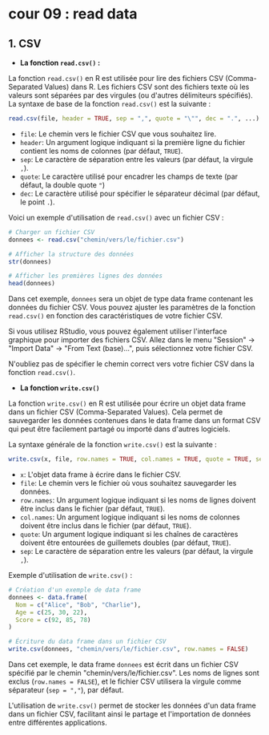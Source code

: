 # cour 09 : **read data**


## 1. **CSV**

- **La fonction `read.csv()` :**

La fonction `read.csv()` en R est utilisée pour lire des fichiers CSV (Comma-Separated Values) dans R. Les fichiers CSV sont des fichiers texte où les valeurs sont séparées par des virgules (ou d'autres délimiteurs spécifiés). La syntaxe de base de la fonction `read.csv()` est la suivante :

```R
read.csv(file, header = TRUE, sep = ",", quote = "\"", dec = ".", ...)
```

- `file`: Le chemin vers le fichier CSV que vous souhaitez lire.
- `header`: Un argument logique indiquant si la première ligne du fichier contient les noms de colonnes (par défaut, `TRUE`).
- `sep`: Le caractère de séparation entre les valeurs (par défaut, la virgule `,`).
- `quote`: Le caractère utilisé pour encadrer les champs de texte (par défaut, la double quote `"`)
- `dec`: Le caractère utilisé pour spécifier le séparateur décimal (par défaut, le point `.`).

Voici un exemple d'utilisation de `read.csv()` avec un fichier CSV :

```R
# Charger un fichier CSV
donnees <- read.csv("chemin/vers/le/fichier.csv")

# Afficher la structure des données
str(donnees)

# Afficher les premières lignes des données
head(donnees)
```

Dans cet exemple, `donnees` sera un objet de type data frame contenant les données du fichier CSV. Vous pouvez ajuster les paramètres de la fonction `read.csv()` en fonction des caractéristiques de votre fichier CSV.

Si vous utilisez RStudio, vous pouvez également utiliser l'interface graphique pour importer des fichiers CSV. Allez dans le menu "Session" -> "Import Data" -> "From Text (base)...", puis sélectionnez votre fichier CSV.

N'oubliez pas de spécifier le chemin correct vers votre fichier CSV dans la fonction `read.csv()`.



- **La fonction `write.csv()`**

La fonction `write.csv()` en R est utilisée pour écrire un objet data frame dans un fichier CSV (Comma-Separated Values). Cela permet de sauvegarder les données contenues dans le data frame dans un format CSV qui peut être facilement partagé ou importé dans d'autres logiciels.

La syntaxe générale de la fonction `write.csv()` est la suivante :

```R
write.csv(x, file, row.names = TRUE, col.names = TRUE, quote = TRUE, sep = ",")
```

- `x`: L'objet data frame à écrire dans le fichier CSV.
- `file`: Le chemin vers le fichier où vous souhaitez sauvegarder les données.
- `row.names`: Un argument logique indiquant si les noms de lignes doivent être inclus dans le fichier (par défaut, `TRUE`).
- `col.names`: Un argument logique indiquant si les noms de colonnes doivent être inclus dans le fichier (par défaut, `TRUE`).
- `quote`: Un argument logique indiquant si les chaînes de caractères doivent être entourées de guillemets doubles (par défaut, `TRUE`).
- `sep`: Le caractère de séparation entre les valeurs (par défaut, la virgule `,`).

Exemple d'utilisation de `write.csv()` :

```R
# Création d'un exemple de data frame
donnees <- data.frame(
  Nom = c("Alice", "Bob", "Charlie"),
  Age = c(25, 30, 22),
  Score = c(92, 85, 78)
)

# Écriture du data frame dans un fichier CSV
write.csv(donnees, "chemin/vers/le/fichier.csv", row.names = FALSE)
```

Dans cet exemple, le data frame `donnees` est écrit dans un fichier CSV spécifié par le chemin "chemin/vers/le/fichier.csv". Les noms de lignes sont exclus (`row.names = FALSE`), et le fichier CSV utilisera la virgule comme séparateur (`sep = ","`), par défaut.

L'utilisation de `write.csv()` permet de stocker les données d'un data frame dans un fichier CSV, facilitant ainsi le partage et l'importation de données entre différentes applications.